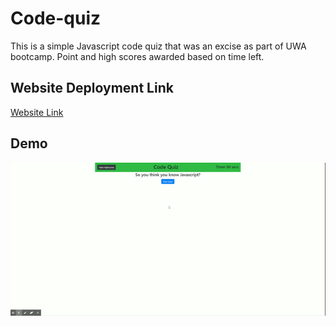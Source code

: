 # Code-quiz
This is a simple Javascript code quiz that was an excise as part of UWA bootcamp. Point and high scores awarded based on time left.

## Website Deployment Link
[Website Link](https://mwansamwango.github.io/code-quiz/)

## Demo 
![Demo](https://github.com/MwansaMwango/code-quiz/blob/master/Code%20Quiz.gif)

